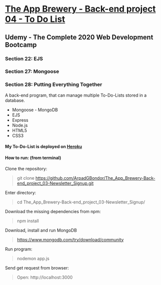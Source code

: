 # [The App Brewery - Back-end project 04 - To Do List](https://gabriel-to-do-list.herokuapp.com/)

## Udemy - The Complete 2020 Web Development Bootcamp

### Section 22: EJS
### Section 27: Mongoose
### Section 28: Putting Everything Together
A back-end program, that can manage multiple To-Do-Lists stored in a database.
 - Mongoose - MongoDB
 - EJS
 - Express
 - Node.js
 - HTML5
 - CSS3

#### My To-Do-List is deployed on [Heroku](https://gabriel-to-do-list.herokuapp.com/)

#### How to run: (from terminal)
 Clone the repository: 
 > git clone https://github.com/ArpadGBondor/The_App_Brewery-Back-end_project_03-Newsletter_Signup.git
 
 Enter directory:
 > cd The_App_Brewery-Back-end_project_03-Newsletter_Signup/
 
 Download the missing dependencies from npm: 
 > npm install
 
 Download, install and run MongoDB
 > https://www.mongodb.com/try/download/community
 
 Run program: 
 > nodemon app.js
 
 Send get request from browser:
 > Open: http://localhost:3000
